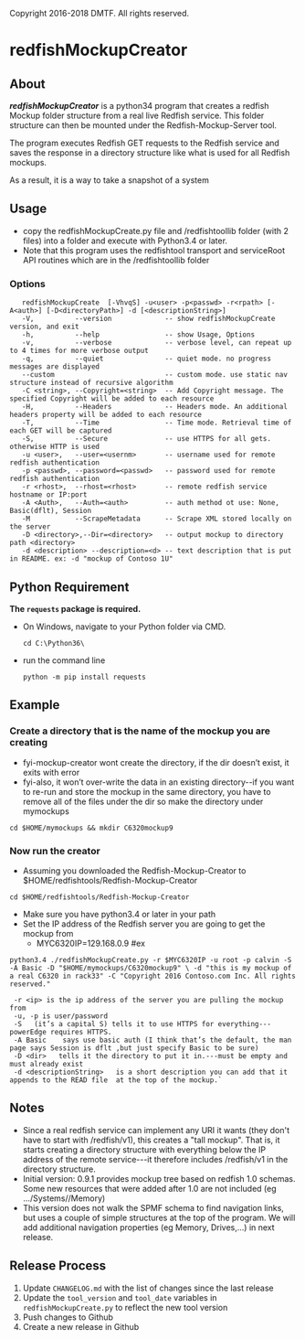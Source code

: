Copyright 2016-2018 DMTF. All rights reserved.

# redfishMockupCreator

## About

***redfishMockupCreator*** is a python34 program that creates a redfish Mockup folder structure from a real live Redfish service.  This folder structure can then be mounted under the Redfish-Mockup-Server tool.

The program executes Redfish GET requests to the Redfish service and saves the response in a directory structure like what is used for all Redfish mockups.

As a result, it is a way to take a snapshot of a system

## Usage

* copy the redfishMockupCreate.py file and /redfishtoollib folder (with 2 files) into a folder and execute with Python3.4 or later.
* Note that this program uses the redfishtool transport and serviceRoot API routines which are in the /redfishtoollib folder

### Options

```
   redfishMockupCreate  [-VhvqS] -u<user> -p<passwd> -r<rpath> [-A<auth>] [-D<directoryPath>] -d [<descriptionString>]
   -V,          --version             -- show redfishMockupCreate version, and exit
   -h,          --help                -- show Usage, Options
   -v,          --verbose             -- verbose level, can repeat up to 4 times for more verbose output
   -q,          --quiet               -- quiet mode. no progress messages are displayed
   --custom                           -- custom mode. use static nav structure instead of recursive algorithm
   -C <string>, --Copyright=<string>  -- Add Copyright message. The specified Copyright will be added to each resource
   -H,          --Headers             -- Headers mode. An additional headers property will be added to each resource
   -T,          --Time                -- Time mode. Retrieval time of each GET will be captured
   -S,          --Secure              -- use HTTPS for all gets.   otherwise HTTP is used
   -u <user>,   --user=<usernm>       -- username used for remote redfish authentication
   -p <passwd>, --password=<passwd>   -- password used for remote redfish authentication
   -r <rhost>,  --rhost=<rhost>       -- remote redfish service hostname or IP:port
   -A <Auth>,   --Auth=<auth>         -- auth method ot use: None, Basic(dflt), Session
   -M           --ScrapeMetadata      -- Scrape XML stored locally on the server 
   -D <directory>,--Dir=<directory>   -- output mockup to directory path <directory>
   -d <description> --description=<d> -- text description that is put in README. ex: -d "mockup of Contoso 1U"
```

##  Python Requirement

**The `requests` package is required.**

- On Windows, navigate to your Python folder via CMD.

    `cd C:\Python36\`

- run the command line

    `python -m pip install requests`

##  Example

### Create a directory that is the name of the mockup you are creating

* fyi-mockup-creator wont create the directory, if the dir doesn’t exist, it exits with error
* fyi-also, it won’t over-write the data in an existing directory--if you want to re-run and store the mockup in the same directory, you have to remove all of the files under the dir so make the directory under mymockups

`cd $HOME/mymockups && mkdir C6320mockup9`

### Now run the creator

* Assuming you downloaded the Redfish-Mockup-Creator to $HOME/redfishtools/Redfish-Mockup-Creator

`cd $HOME/redfishtools/Redfish-Mockup-Creator`

* Make sure you have python3.4 or later in your path
* Set the IP address of the Redfish server you are going to get the mockup from
    * MYC6320IP=129.168.0.9  #ex

`python3.4 ./redfishMockupCreate.py -r $MYC6320IP -u root -p calvin -S -A Basic -D "$HOME/mymockups/C6320mockup9" \
          -d "this is my mockup of a real C6320 in rack33" -C "Copyright 2016 Contoso.com Inc. All rights reserved."`

     -r <ip> is the ip address of the server you are pulling the mockup from
     -u, -p is user/password
     -S   (it’s a capital S) tells it to use HTTPS for everything---powerEdge requires HTTPS.
     -A Basic    says use basic auth (I think that’s the default, the man page says Session is dflt ,but just specify Basic to be sure)
     -D <dir>   tells it the directory to put it in.---must be empty and must already exist
     -d <descriptionString>   is a short description you can add that it appends to the READ file  at the top of the mockup.`

## Notes

* Since a real redfish service can implement any URI it wants (they don't have to start with /redfish/v1), this creates a "tall mockup".  That is, it starts creating a directory structure with everything below the IP address of the remote service---it therefore includes /redfish/v1 in the directory structure.
* Initial version: 0.9.1  provides mockup tree based on redfish 1.0 schemas.  Some new resources that were added after 1.0 are not included (eg .../Systems/<sysId>/Memory)
* This version does not walk the SPMF schema to find navigation links, but uses a couple of simple structures at the top of the program.  We will add additional navigation properties (eg Memory, Drives,...) in next release.

## Release Process

1. Update `CHANGELOG.md` with the list of changes since the last release
2. Update the `tool_version` and `tool_date` variables in `redfishMockupCreate.py` to reflect the new tool version
3. Push changes to Github
4. Create a new release in Github
